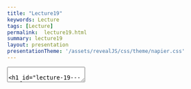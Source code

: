 ```yaml
---
title: "Lecture19"
keywords: Lecture
tags: [Lecture]
permalink:  lecture19.html
summary: lecture19
layout: presentation
presentationTheme: '/assets/revealJS/css/theme/napier.css' 
---
```


<section data-markdown data-separator="^\n---\n$" data-separator-vertical="^\n--\n$">
<textarea data-template>

# Lecture 19 - Performance Optimisation
### SET09121 - Games Engineering

<br><br>
Kevin Chalmers and Sam Serrels

School of Computing. Edinburgh Napier University


---

# Background
==========

What is Performance Optimisation?

- Optimisation is about making the best use of a resource.

- Optimisation in software is about making best use of our computer
    hardware resource(s).

- There are different areas we can optimise for in software, but we
    will focus on performance.

- Performance is about getting the most work done in the shortest
    amount of time with our computing resource.

- Therefore, in a game, we are worried about producing a frame in a
    reasonable time (typically 16.6ms) and performing the most work
    possible in that time to give a good gameplay experience.

- We are going to look at code level concerns mainly. Turning down
    update frequencies of systems is another strategy.

Premature Optimisation

- Two famous quotes by Donald Knuth:

    - We should forget about small efficiencies, say about 97% of the
        time: premature optimization is the root of all evil. Yet we
        should not pass up our opportunities in that critical 3%.

    - In established engineering disciplines a 12% improvement, easily
        obtained, is never considered marginal and I believe the same
        viewpoint should prevail in software engineering.

- Basically, Knuth argues that we should not let performance
    considerations determine the design of our code -- it makes the code
    more difficult to work with.

- I think a good rule for the module is -- get your game working
    first; then worry about extra features and performance optimisation.

- A good approach is to design-build-measure-optimise. This will give
    simpler results that optimise first.

The 80/20 Rule

.5

- You might have heard of this...

- Pareto Principle (or 80/20 rule) states that 80% of output comes
    from 20% of input.

- Applied to programming, we can say that 80% of processor time will
    happen in 20% of our code.

- It does make sense -- loops normally are the biggest area of
    computation in your application.

.5 ![image](80-20)

What are we interested in?

- There are two areas we can focus on to improve program performance
    for our games.

    CPU utilisation:

    :   How well are we using the processor? Is it doing work it doesn't
        need to?

    Memory usage:

    :   Is memory effectively accessible to the processor? Is the
        processor waiting too long to do memory operations?

- We will focus on these two areas, looking at best-practice on the
    CPU and memory usage.

- There are many more techniques and tricks we can use, but normally
    they come down to these same two areas.

First big trick -- release mode and run without debug

.5

- Let's face it -- you like spamming that green start button.

- Some student's don't understand that a program can execute outside
    Visual Studio.

- More don't realise that Visual Studio hooks into an application it
    is running.

- Also, debug builds add extra code to interrogate state -- this slows
    down programs.

- So, don't do it in final builds.

.5 ![image](run-no-debug)

Second big trick -- avoid I/O or do it better

- During debugging, we often output values to the console to check
    behaviour.

- I/O like this is very slow, requiring your program to interact with
    the OS and present data.

- You should avoid this I/O as far as possible in final builds.

- **IF** you must have I/O, then follow some rules to make things
    faster:

    - Don't use C++ I/O (`cin` and `cout`) -- these are slow because
        of error checking.

    - Don't use the C++ end-of-line terminator (`endl`) as this also
        flushes a stream, which is slow.

    - Do use C-style I/O (from the `cstdio` header) such as `printf`,
        etc. These are low-level and faster.

Metrics

- Let us define some metrics that allow us to talk about performance
    for games.

    FPS:

    :   Frames-Per-Second. The key measure most gamers like to talk
        about. The typical FPS displayed is the number of frames
        processes per second. Your monitor/TV and graphics card define
        how many frames you are actually shown per second (60, 120, 240,
        etc.).

    Frame Time:

    :   This is actually what we are interested in. How long does it
        take the game to produce and render a frame? Typically we aim
        for 16.7ms (60FPS) or 33.3ms (30FPS).

    Speedup:

    :   When we make an improvement we need to understand what that
        improvement is. Speedup is the calculation of the original time
        against the new time. It is calculated as
        $S=\frac{original}{new}$.

Step 1. -- Only process what you need to
========================================

Alive Flag

- The first tactic we can use to improve processing is to flag if
    nothing should be processed.

- An alive flag is a typical technique to indicate that an object
    should not be processed.

- This can be extended into other parts of the system:

    - If entity in base for example.

<!-- -->

    if (alive)
    {
        Do super expensive operation
    }
    ...
    if (health == 0)
    {
        alive = false;
    }

Object Pool

- Object creation and destruction is very expensive.

- It involves memory allocation, function calls, grabbing bits and
    pieces, maybe loading content.

- It can also lead to objects being scattered around memory --
    expensive to jump around.

- An object pool fixes that (especially when combined with alive flag
    above):

    - Allocate max number of objects required.

    - When a new object is needed grab from allocated pool and set
        necessary values.

    - When finished, flag as not-alive and give back to pool.

Dirty Flag

- Some game data is processed each frame to allow our game to have a
    dynamic nature.

- However, a lot of data only changes in some circumstances.

    - For example, the player only moves when the user controls them.

- Rather than reprocess certain data every frame, we can use the dirty
    flag to say that data should be reprocessed that frame.

<!-- -->

    if (player moved)
    {
        Change position in primary data
        Set dirty flag on primary data
    }
    ...
    if (dirty flag is true)
    {
        Process secondary data (expensive)
        Set dirty flag to false
    }

Step 2. -- Only draw what is visible
====================================

Visible Flag

- Rendering to the screen is one of the most expensive processes in
    games.

    - It's why we have dedicated graphics hardware.

- We can use our flag technique to determine if an object is visible
    and therefore should be rendered.

- This allows us to hide objects or turn off their rendering when we
    want.

- It also allows us to add objects that should not be rendered to our
    game.

    - Remember -- what you see when playing a game isn't all that is
        there.

<!-- -->

    if (visible)
    {
        Render object (expensive)
    }

Spatial Partitioning

- Another question is whether an object is even on screen.

- Spatial partitioning allows us to divide the world up so we only
    render the parts that are visible.

- Also used for collision detection optimisation.

![image](spatial-partition){width=".6\textwidth"}

Example -- Horizon Zero Dawn
[[Link]{style="color: blue"}](https://kotaku.com/horizon-zero-dawn-uses-all-sorts-of-clever-tricks-to-lo-1794385026)

Step 3. -- Think about your memory
==================================

Allocate Your Required Memory First

- We have mentioned this a few times now.

- If you are used to the Java and C\# model of just calling `new`
    randomly in your code -- stop and think.

- Memory allocation (and subsequent deallocation) is expensive on the
    free store.

- Try and allocate everything you need at the start of a level or the
    game. Then it is there and you can access it uniformly.

- Data is also near similar data -- this allows quick processing of
    blocks during similar operations.

`constexpr` What You Can

- `const` values are typically replaced by the actual value in
    compiled code.

    - Less lookup time.

- `constexpr` values are replaced, and can be calculated at compile
    time.

    - So you can produce certain functions that are compile time
        processed.

- Compile time means the code is not processed during runtime.

<!-- -->

    constexpr int N = 1000;

    constexpr int factorial(int n)
    {
        return n <= 1 ? 1 : (n * factorial(n - 1));
    }

Memory Alignment and Cache Coherence

- We talked about this during our memory and resource management
    lectures.

- Memory alignment means that data is aligned in memory, allowing the
    minimal reads to occur to access the data we need.

- Cache coherency we discussed the difference in processing a
    multi-dimensional array using different indices due to memory
    layout. For example, the first `for` loop below is faster than the
    second.

<!-- -->

    for (int i=0; i < 32; i++)
        for (int j=0; j < 32; j++)
            total += myArray[i][j];

    for (int i=0; i < 32; i++)
        for (int j=0; j < 32; j++)
            total += myArray[j][i];

Optimise Multi-dimensional Arrays

- As stated, memory is organised so the second dimension is the one
    that matches sequential layout.

- When we do need to transition across the first dimension, we need to
    help the compiler and processor.

- Wasting some memory by having the outer dimension as a power-of-two
    helps.

- The processor and compiler can make optimised jumps and do so
    without a multiply (bitshift operations are fast).

<!-- -->

    int N[80][25];
    int N_optimised[80][32];

Step 4. -- Use tools to find the slow bits
==========================================

Finding Hot Paths -- Using Tools

.5

- We are doing a whole separate session on this.

- Basically, tools do a good job of finding places in your code that
    are slowing things down.

.5 ![image](hot-path)

Bottlenecks

.5

- The key aim with tools is bottleneck identification.

- Once you find a bit of your code that is impacting performance, you
    need to identify what, if anything, can be done about it.

- Often, these bottlenecks are loops that are processing lots of data.

- Even a small tweak here can make all the difference.

.5 ![image](bottleneck)

Algorithmic Analysis

.5

- And this is where algorithmic analysis can come in.

- Abstractly measuring your algorithms, finding more efficient
    algorithms, and optimising the algorithms you have is important.

- See your algorithms and data structures material for more insight.

.5 ![image](alg-analysis)

Step 5. -- Optimise your function calls
=======================================

Function Calls Cost

.5

- Function calls have a cost associated with them.

- Two things have to happen.

    1.  Set up the parameters on the stack -- copy data.

    2.  Jump to the new code position.

- On return there is a jump back again.

.5 ![image](function-call)

`inline` Function Calls

- One of the first optimisations we can do for functions is inlining.

- An `inline` function is one we have asked the compiler to replace
    the function call with the actual code.

- For small functions this is good -- avoid functions.

- For big functions not so much -- larger executables.

- However, it depends on the frequency the function is called.

<!-- -->

    inline int add(int x, int y)
    {
        return x + y;
    }

`static` Local Functions

- A `static` function is one that exists within a certain context or
    scope (e.g. class scope).

- If a function is `static` in a C++ code file, the compiler knows it
    can try and optimise it without affecting external code.

- Effectively, rearranging and possible inlining can occur, speeding
    up the program.

<!-- -->

    static int add(int x, int y)
    {
        return x + y;
    }

`virtual` Function Calls

.5

- `virtual` functions have an additional cost.

- A `virtual` function call involves a lookup on the object to
    determine which function to call.

- Effectively we are double jumping in this instance.

.5 ![image](virtual-function)

Exceptions are the Enemy

- If you are from a Java or C\# background you are probably used to
    using exception calls.

    - `try` and `catch` statements.

- C++ also uses exception statements.

- However, an exception catch is very expensive -- sometimes thousands
    of instructions.

- A better technique is to set a flag that can be tested.

    - This is the standard C model -- using a `get_error` function.

`noexcept` What You Can

- The `noexcept` keyword can be applied to a function to indicate it
    won't throw an exception.

- This serves two purposes:

    1.  The compiler can optimise the code as it knows no exception to
        be thrown.

    2.  The function won't throw an exception externally -- allows
        isolation of an exception.

<!-- -->

    class my_class
    {
    public:
        void do_work() noexcept
        {
            // Do something
        }
    };

`const` What You Can

- Basically the rules same as `noexcept`.

- A `const` method is one that will not change the object.

- Therefore the compiler can optimise the code based on access again.

<!-- -->

    class my_class
    {
    public:
        void do_work() const
        {
            // Do something
        }
    };

Step 6. -- Use low-level techniques for some performance gains
==============================================================

Avoid Branching

- A branch (an `if` statement of loop) has a cost to check and a cost
    to jump.

- The jump cost might be unavoidable.

- However, do you need the `else`? This is a second jump that might be
    unnecessary.

<!-- -->

    if (alive)
    {
        // Do work
    }
    ...
    if (what)
    {
        // Do work
    }
    else
    {
        // Do work
    }

Write Better `for` Loops

- For loops are one of the most expensive parts of your application
    due to the number of iterations.

- They are also one of the best places to optimise -- we will look at
    parallelisation here also.

- One particular point is avoiding doing work that the loop statement
    can do -- such as the indexer.

<!-- -->

    // Multiply every iteration
    for (int i = 0; i < 10; ++i)
        cout << i * 10 << endl;

    // Add every iteration
    for (int i = 0; i < 100; i += 10)
        cout << i << endl;

Use Bitwise Operators When You Can

.5

- Remembering that the CPU works in binary can be beneficial.

- Certain operations can be done using bitshift, bitwise and, and
    bitwise or.

- These operations are much faster than a multiply, equality, etc.

.5

    x = y * 8;
    x = y << 3;

Write Some Assembly

- **FOR THE BRAVE!**

- The compiler will do its best to produce optimised code.

- However, it is not also going to do it as well as some hand-tuned
    code.

- There are tricks that can be done in assembly that will allow you to
    gain those few precious cycles each frame.

Step 7. -- Use more cores!!!
============================

Just Throw Some Threads at the Problem!!!

- A simple solution may be to use more of the hardware.

- Multi-core means running multiples parts of the program at once is
    an option.

- There are different techniques: OpenMP, parallel execution (C++17),
    and compiler specific options for `for` loops are easy wins.

<!-- -->

    parallel_for(size_t(0), size, &(size_t i)
    {
        do_work(i);
    });

Cost of Threads

- Threads do have a cost.

- Each thread uses CPU time as well as needing about 1MB of memory.

- For the CPU to switch between threads, a number of operations have
    to happen. This is very expensive.

- It gets worse when the thread switches core.

- If you can, mapping threads to hardware can make your life easier.

- Generally using no more threads than you can physically support is a
    good rule.

Don't Lock it Down

- Some of you may be doing Fundamentals of Parallel Systems at the
    moment.

- This module uses synchronous behaviour to manage concurrency.

- Anything involving locking one thread from progress is very
    expensive.

- Also, locking means no work being done.

- Aim to have asynchronous tasks which you wait for all to complete --
    this will allow best performance.

Summary
=======

Summary

- We've looked at a number of techniques for optimisation, and there
    are many more.

- Some of these techniques are C and C++ specific, although many can
    be used across languages.

- Being thoughtful when writing code can be useful.

- But basically, use tools to find issues and try and fix them.

- Parallelisation is a good solution to performance problems -- if you
    do it correctly.

- We have a module in fourth year that examines this.
